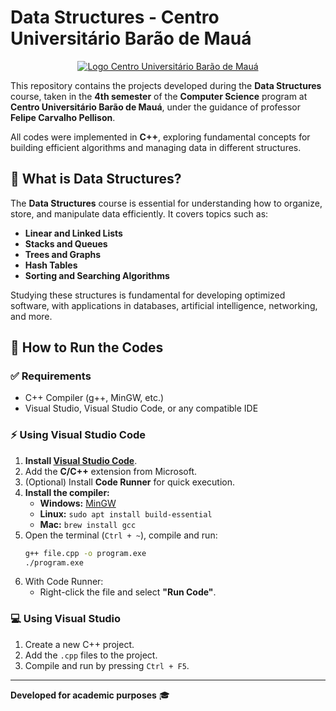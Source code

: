 # Data Structures - Centro Universitário Barão de Mauá

<p style="text-align: center;">
    <a href="https://demo.nextjs-boilerplate.com">
        <img src="https://res.cloudinary.com/dge3g9rcw/image/upload/v1739232898/github/mto1tierlcwn8pq4fh8r.webp" alt="Logo Centro Universitário Barão de Mauá" />
    </a>
</p>

This repository contains the projects developed during the **Data Structures** course, taken in the **4th semester** of the **Computer Science** program at **Centro Universitário Barão de Mauá**, under the guidance of professor **Felipe Carvalho Pellison**.

All codes were implemented in **C++**, exploring fundamental concepts for building efficient algorithms and managing data in different structures.

## 🧠 What is Data Structures?
The **Data Structures** course is essential for understanding how to organize, store, and manipulate data efficiently. It covers topics such as:

- **Linear and Linked Lists**
- **Stacks and Queues**
- **Trees and Graphs**
- **Hash Tables**
- **Sorting and Searching Algorithms**

Studying these structures is fundamental for developing optimized software, with applications in databases, artificial intelligence, networking, and more.

## 🚀 How to Run the Codes

### ✅ Requirements
- C++ Compiler (g++, MinGW, etc.)
- Visual Studio, Visual Studio Code, or any compatible IDE

### ⚡ Using Visual Studio Code
1. **Install [Visual Studio Code](https://code.visualstudio.com/)**.
2. Add the **C/C++** extension from Microsoft.
3. (Optional) Install **Code Runner** for quick execution.
4. **Install the compiler:**
   - **Windows:** [MinGW](https://www.mingw-w64.org/)
   - **Linux:** `sudo apt install build-essential`
   - **Mac:** `brew install gcc`
5. Open the terminal (`Ctrl + ~`), compile and run:
   ```bash
   g++ file.cpp -o program.exe
   ./program.exe
   ```
6. With Code Runner:
   - Right-click the file and select **"Run Code"**.

### 💻 Using Visual Studio
1. Create a new C++ project.
2. Add the `.cpp` files to the project.
3. Compile and run by pressing `Ctrl + F5`.

---

**Developed for academic purposes** 🎓

